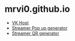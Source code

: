 # mrvi0.github.io

 - [VK Host](https://mrvi0.github.io/utilities/vkhost/index.html)
 - [Streamer Pop up generator](https://mrvi0.github.io/utilities/stream-qr/index.html)
 - [Streamer QR generator](https://mrvi0.github.io/utilities/stream-popup/index.html)

